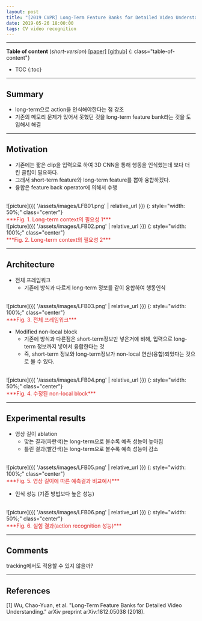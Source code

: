 ```yaml
---
layout: post
title: "[2019 CVPR] Long-Term Feature Banks for Detailed Video Understanding"
date: 2019-05-26 18:00:00
tags: CV video recognition
---
```


<!--more-->

---

**Table of content** (*short-version*)
[[paper]](https://arxiv.org/pdf/1812.05038.pdf) [[github]](https://github.com/facebookresearch/video-long-term-feature-banks)
{: class="table-of-content"}
* TOC
{:toc}

---

## Summary

- long-term으로 action을 인식해야한다는 점 강조
- 기존의 메모리 문제가 있어서 못했던 것을 long-term feature bank라는 것을 도입해서 해결

---

## Motivation

- 기존에는 짧은 clip을 입력으로 하여 3D CNN을 통해 행동을 인식했는데 보다 더 킨 클립이 필요하다.
- 그래서 short-term feature와 long-term feature를 뽑아 융합하겠다.
- 융합은 feature back operator에 의해서 수행

<br/>
![picture]({{ '/assets/images/LFB01.png' | relative_url }})
{: style="width: 50%;" class="center"}
<span style="color: #e01f1f;">
<br/>
***Fig. 1. Long-term context의 필요성 1***</span>

<br/>
![picture]({{ '/assets/images/LFB02.png' | relative_url }})
{: style="width: 100%;" class="center"}
<span style="color: #e01f1f;">
<br/>
***Fig. 2. Long-term context의 필요성 2***</span>


---

## Architecture

- 전체 프레임워크
  - 기존에 방식과 다르게 long-term 정보를 같이 융합하여 행동인식
<br/>
![picture]({{ '/assets/images/LFB03.png' | relative_url }})
{: style="width: 100%;" class="center"}
<span style="color: #e01f1f;">
<br/>
***Fig. 3. 전체 프레임워크***</span>

- Modified non-local block
  - 기존에 방식과 다른점은 short-term정보만 넣은거에 비해, 입력으로 long-term 정보까지 넣어서 융합한다는 것
  - 즉, short-term 정보와 long-term정보가 non-local 연산(융합)되었다는 것으로 볼 수 있다.
<br/>
![picture]({{ '/assets/images/LFB04.png' | relative_url }})
{: style="width: 50%;" class="center"}
<span style="color: #e01f1f;">
<br/>
***Fig. 4. 수정된 non-local block***</span>

---
  
## Experimental results

- 영상 길이 ablation
  - 맞는 결과(파란색)는 long-term으로 볼수록 예측 성능이 높아짐
  - 틀린 결과(빨간색)는 long-term으로 볼수록 예측 성능이 감소
<br/>
![picture]({{ '/assets/images/LFB05.png' | relative_url }})
{: style="width: 100%;" class="center"}
<span style="color: #e01f1f;">
<br/>
***Fig. 5. 영상 길이에 따른 예측결과 비교예시***</span>

- 인식 성능 (기존 방법보다 높은 성능)
<br/>
![picture]({{ '/assets/images/LFB06.png' | relative_url }})
{: style="width: 50%;" class="center"}
<span style="color: #e01f1f;">
<br/>
***Fig. 6. 실험 결과(action recognition 성능)***</span>

---

## Comments

tracking에서도 적용할 수 있지 않을까?

---

## References

[1] Wu, Chao-Yuan, et al. "Long-Term Feature Banks for Detailed Video Understanding." arXiv preprint arXiv:1812.05038 (2018).

